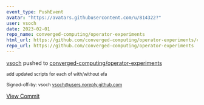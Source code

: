 ```yaml
---
event_type: PushEvent
avatar: "https://avatars.githubusercontent.com/u/814322?"
user: vsoch
date: 2023-02-01
repo_name: converged-computing/operator-experiments
html_url: https://github.com/converged-computing/operator-experiments/commit/f4027c6f02477b77815ae5509ae8c9e26fbfd60f
repo_url: https://github.com/converged-computing/operator-experiments
---
```


<a href='https://github.com/vsoch' target='_blank'>vsoch</a> pushed to <a href='https://github.com/converged-computing/operator-experiments' target='_blank'>converged-computing/operator-experiments</a>

<small>add updated scripts for each of with/without efa

Signed-off-by: vsoch <vsoch@users.noreply.github.com></small>

<a href='https://github.com/converged-computing/operator-experiments/commit/f4027c6f02477b77815ae5509ae8c9e26fbfd60f' target='_blank'>View Commit</a>